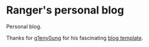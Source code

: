 # Ranger's personal blog

Personal blog.

Thanks for [g1eny0ung](https://github.com/g1eny0ung) for his fascinating [blog template](https://github.com/g1eny0ung/hugo-theme-dream).
